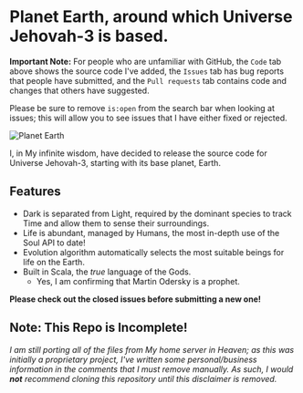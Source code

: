 # Planet Earth, around which Universe Jehovah-3 is based.

**Important Note:** For people who are unfamiliar with GitHub, the `Code` tab above shows the source code I've added, the `Issues` tab has bug reports that people have submitted, and the `Pull requests` tab contains code and changes that others have suggested.

Please be sure to remove `is:open` from the search bar when looking at issues; this will allow you to see issues that I have either fixed or rejected.

![Planet Earth](https://upload.wikimedia.org/wikipedia/commons/thumb/e/e9/2016_Top_Images_from_NASA_Goddard_%2831786791410%29.jpg/900px-2016_Top_Images_from_NASA_Goddard_%2831786791410%29.jpg "Home of the Humans")

I, in My infinite wisdom, have decided to release the source code for Universe Jehovah-3, starting with its base planet, Earth.

## Features

- Dark is separated from Light, required by the dominant species to track Time and allow them to sense their surroundings.
- Life is abundant, managed by Humans, the most in-depth use of the Soul API to date!
- Evolution algorithm automatically selects the most suitable beings for life on the Earth.
- Built in Scala, the _true_ language of the Gods.
    - Yes, I am confirming that Martin Odersky is a prophet.

**Please check out the closed issues before submitting a new one!**

## **Note: This Repo is Incomplete!**

_I am still porting all of the files from My home server in Heaven; as this was initially a proprietary project,
I've written some personal/business information in the comments that I must remove manually. As such, I would **not**
recommend cloning this repository until this disclaimer is removed._
